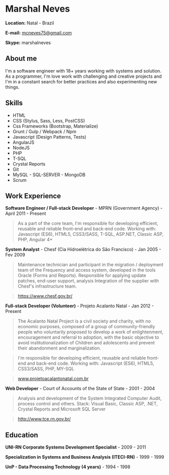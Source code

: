 # Marshal Neves

**Location:** Natal - Brazil

**E-mail:** mcneves75@gmail.com

**Skype:** marshalneves

## About me
I'm a software engineer with 18+ years working with systems and solution. As a programmer, I'm love work with challenging and creative projects and I'm in a constant search for better practices and also experimenting new things.

## Skills

* HTML
* CSS (Stylus, Sass, Less, PostCSS)
* Css Frameworks (Bootstrap, Materialize)
* Grunt / Gulp / Webpack / Npm
* Javascript (Design Patterns, Tests)
* AngularJS
* NodeJS
* PHP
* T-SQL
* Crystal Reports
* Git
* MySQL - SQL-SERVER - MongoDB
* Scrum 

## Work Experience

**Software Engineer / Full-stack Developer** - MPRN (Government Agency) - April 2011 - Present

> As a part of the core team, I'm responsible for developing efficient, reusable and reliable front-end and back-end code. Working with: Javascript (ES6), HTML5, CSS3/SASS, T-SQL, ASP.NET, Classic ASP, PHP, Angular 4+

**System Analyst** - Chesf (Cia Hidroelétrica do São Francisco) - Jan 2005 - Fev 2009

> Maintenance technician and participant in the migration / deployment team of the Frequency and access system, developed in the tools Oracle (Forms and Reports). Responsible for applying update patches, end-user support, analysis Integration of the supplier with Chesf's infrastructure team.

> https://www.chesf.gov.br/

**Full-stack Developer (Volunteer)** - Projeto Acalanto Natal - Jan 2012 - Present

> The Acalanto Natal Project is a civil society and charity, with no economic purposes, composed of a group of community-friendly people who voluntarily proposed to develop a work of enlightenment, encouragement and referral to adoption, with the basic objective to avoid institutionalization of Children and adolescents and prevent their abandonment and marginalization.

> I'm responsible for developing efficient, reusable and reliable front-end and back-end code. Working with: Javascript (ES6), HTML5, CSS3/SASS, PHP, MY-SQL

> www.projetoacalantonatal.com.br

**Web Developer** - Court of Accounts of the State of State - 2001 - 2004

> Analysis and development of the System Integrated Computer Audit, process control and others. Stack: Visual Basic, Classic ASP, .NET, Crystal Reports and Microsoft SQL Server

> http://www.tce.rn.gov.br/

## Education

**UNI-RN Corporate Systems Development Specialist** - 2009 - 2011

**Specialization in Systems and Business Analysis (ITECI-RN)** - 1999 - 1999

**UnP - Data Processing Technology (4 years)** - 1994 - 1998
